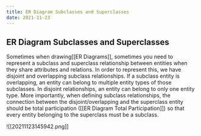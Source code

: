 ```yaml
---
title: ER Diagram Subclasses and Superclasses
date: 2021-11-23
---
```

## ER Diagram Subclasses and Superclasses
Sometimes when drawing[[ER Diagrams]], sometimes you need to represent a subclass and superclass relationship between entities when they share attributes and relations. In order to represent this, we have disjoint and overlapping subclass relationships. If a subclass entity is overlapping, an entity can belong to multiple entity types of those subclasses. In disjoint relationships, an entity can belong to only one entity type. More importantly, when defining subclass relationships, the connection between the disjoint/overlapping and the superclass entity should be total participation ([[ER Diagram Total Participation]]) so that every entity belonging to the superclass must be a subclass.

![[20211123145942.png]]